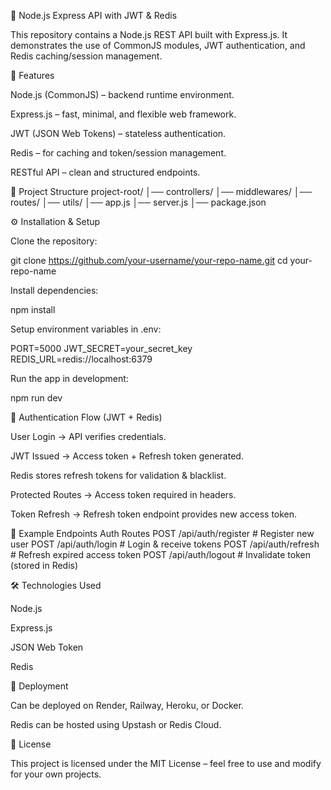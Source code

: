 🚀 Node.js Express API with JWT & Redis

This repository contains a Node.js REST API built with Express.js.
It demonstrates the use of CommonJS modules, JWT authentication, and Redis caching/session management.

📌 Features

Node.js (CommonJS) – backend runtime environment.

Express.js – fast, minimal, and flexible web framework.

JWT (JSON Web Tokens) – stateless authentication.

Redis – for caching and token/session management.

RESTful API – clean and structured endpoints.

📂 Project Structure
project-root/
│── controllers/
│── middlewares/
│── routes/
│── utils/
│── app.js
│── server.js
│── package.json


⚙️ Installation & Setup

Clone the repository:

git clone https://github.com/your-username/your-repo-name.git
cd your-repo-name


Install dependencies:

npm install


Setup environment variables in .env:

PORT=5000
JWT_SECRET=your_secret_key
REDIS_URL=redis://localhost:6379


Run the app in development:

npm run dev

🔑 Authentication Flow (JWT + Redis)

User Login → API verifies credentials.

JWT Issued → Access token + Refresh token generated.

Redis stores refresh tokens for validation & blacklist.

Protected Routes → Access token required in headers.

Token Refresh → Refresh token endpoint provides new access token.

📌 Example Endpoints
Auth Routes
POST /api/auth/register   # Register new user
POST /api/auth/login      # Login & receive tokens
POST /api/auth/refresh    # Refresh expired access token
POST /api/auth/logout     # Invalidate token (stored in Redis)



🛠️ Technologies Used

Node.js

Express.js

JSON Web Token

Redis

🚀 Deployment

Can be deployed on Render, Railway, Heroku, or Docker.

Redis can be hosted using Upstash or Redis Cloud.

📜 License

This project is licensed under the MIT License – feel free to use and modify for your own projects.